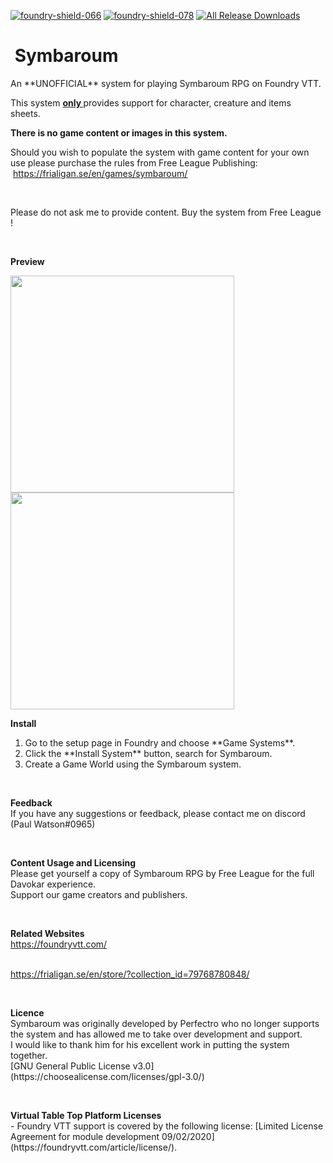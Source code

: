 [![foundry-shield-066]][foundry-url] [![foundry-shield-078]][foundry-url] [![All Release Downloads](https://img.shields.io/github/downloads/pwatson100/symbaroum/total.svg)]()

<h1>&nbsp;Symbaroum</h1>
<p>An **UNOFFICIAL** system for playing Symbaroum RPG on Foundry VTT.</p>
<p>This system&nbsp;<strong><u>only </u></strong>provides support for character, creature and items sheets.&nbsp; <strong>&nbsp;</strong></p>
<p><strong>There is no game content or images in this system.&nbsp;</strong></p>
<p>Should you wish to populate the system with game content for your own use please purchase the rules from Free League Publishing:&nbsp; &nbsp;<a href="https://frialigan.se/en/games/symbaroum/">https://frialigan.se/en/games/symbaroum/</a></p>
<br>
<p>Please do not ask me to provide content. Buy the system from Free League !</p>
<p>&nbsp;</p>
<p>
<b> Preview </b>
<p>
<img src="https://github.com/pwatson100/symbaroum/blob/master/asset/preview/character-1.jpg?raw=true" alt="" width="358" height="347" />
<img src="https://github.com/pwatson100/symbaroum/blob/master/asset/preview/character-2.jpg?raw=true" alt="" width="358" height="347" />
</p>
<p>
<b>Install</b>
<ol>
<li> Go to the setup page in Foundry and choose **Game Systems**.</li>
<li> Click the **Install System** button, search for Symbaroum.</li>
<li> Create a Game World using the Symbaroum system.</li>
</ol>
</p>
<br>
<p>
<b>Feedback</b>
<br>
If you have any suggestions or feedback, please contact me on discord (Paul Watson#0965)
</p>
<br>
<p>
<b>Content Usage and Licensing</b>
<br>
Please get yourself a copy of Symbaroum RPG by Free League for the full Davokar experience. 
 <br>
Support our game creators and publishers.
</p>
<br>
<p>
<b>Related Websites</b>
<br>
<a href="https://foundryvtt.com/">https://foundryvtt.com/</a></p>
<br>
<a href="https://frialigan.se/en/store/?collection_id=79768780848">https://frialigan.se/en/store/?collection_id=79768780848/</a></p>
</p>
<br>
<p>
<b>Licence</b>
<br>
Symbaroum was originally developed by Perfectro who no longer supports the system and has allowed me to take over development and support.  <br>
I would like to thank him for his excellent work in putting the system together.
<br>
[GNU General Public License v3.0](https://choosealicense.com/licenses/gpl-3.0/)
</p>
<br>
<p>
<b>Virtual Table Top Platform Licenses</b>
<br>
- Foundry VTT support is covered by the following license: [Limited License Agreement for module development 09/02/2020](https://foundryvtt.com/article/license/).
</p>

[foundry-shield-066]: https://img.shields.io/badge/Foundry-v0.6.6-informational
[foundry-shield-078]: https://img.shields.io/badge/Foundry-v0.7.8-informational
[foundry-url]: https://foundryvtt.com/
